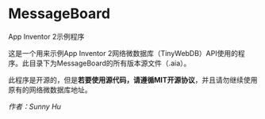 # MessageBoard
App Inventor 2示例程序

这是一个用来示例App Inventor 2网络微数据库（TinyWebDB）API使用的程序。此目录下为MessageBoard的所有版本源文件（.aia）。

此程序是开源的，但是**若要使用源代码，请遵循MIT开源协议**，并且请勿继续使用原有的网络微数据库地址。

*作者：Sunny Hu*

